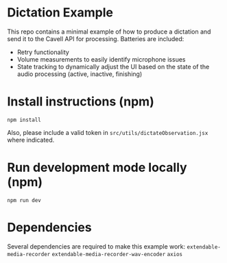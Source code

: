 # Dictation Example
This repo contains a minimal example of how to produce a dictation and send it to the Cavell API for processing.
Batteries are included:
- Retry functionality
- Volume measurements to easily identify microphone issues
- State tracking to dynamically adjust the UI based on the state of the audio processing (active, inactive, finishing)

# Install instructions (npm)
```
npm install
```

Also, please include a valid token in `src/utils/dictateObservation.jsx` where indicated.

# Run development mode locally (npm)
```
npm run dev
```

# Dependencies
Several dependencies are required to make this example work:
`extendable-media-recorder`
`extendable-media-recorder-wav-encoder`
`axios`
